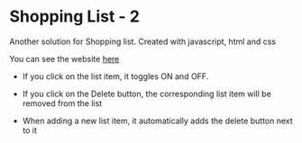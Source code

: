 # Shopping List - 2
Another solution for Shopping list. Created with javascript, html and css

You can see the website [here](https://adarraji.github.io/shopping-list/)


* If you click on the list item, it toggles ON and OFF.

* If you click on the Delete button, the corresponding list item will be removed from the list

* When adding a new list item, it automatically adds the delete button next to it 
